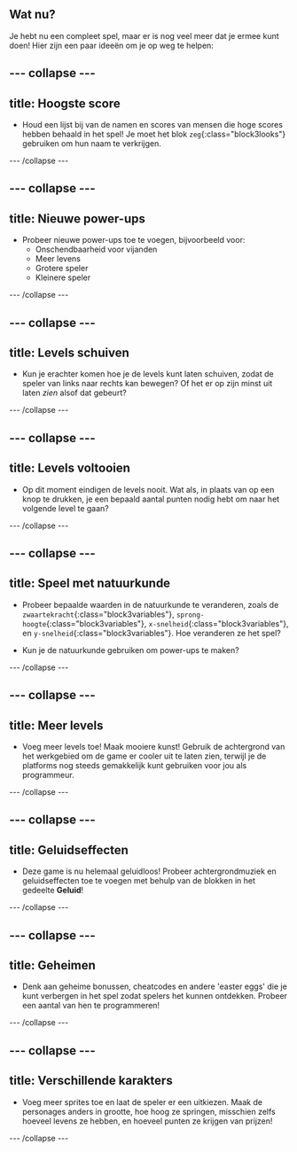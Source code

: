 ## Wat nu?

Je hebt nu een compleet spel, maar er is nog veel meer dat je ermee kunt doen! Hier zijn een paar ideeën om je op weg te helpen:

## \--- collapse \---

## title: Hoogste score

+ Houd een lijst bij van de namen en scores van mensen die hoge scores hebben behaald in het spel! Je moet het blok `zeg`{:class="block3looks"} gebruiken om hun naam te verkrijgen.

\--- /collapse \---

## \--- collapse \---

## title: Nieuwe power-ups

+ Probeer nieuwe power-ups toe te voegen, bijvoorbeeld voor: 
  + Onschendbaarheid voor vijanden
  + Meer levens
  + Grotere speler
  + Kleinere speler

\--- /collapse \---

## \--- collapse \---

## title: Levels schuiven

+ Kun je erachter komen hoe je de levels kunt laten schuiven, zodat de speler van links naar rechts kan bewegen? Of het er op zijn minst uit laten *zien* alsof dat gebeurt?

\--- /collapse \---

## \--- collapse \---

## title: Levels voltooien

+ Op dit moment eindigen de levels nooit. Wat als, in plaats van op een knop te drukken, je een bepaald aantal punten nodig hebt om naar het volgende level te gaan?

\--- /collapse \---

## \--- collapse \---

## title: Speel met natuurkunde

+ Probeer bepaalde waarden in de natuurkunde te veranderen, zoals de `zwaartekracht`{:class="block3variables"}, `sprong-hoogte`{:class="block3variables"}, `x-snelheid`{:class="block3variables"}, en `y-snelheid`{:class="block3variables"}. Hoe veranderen ze het spel?

+ Kun je de natuurkunde gebruiken om power-ups te maken?

\--- /collapse \---

## \--- collapse \---

## title: Meer levels

+ Voeg meer levels toe! Maak mooiere kunst! Gebruik de achtergrond van het werkgebied om de game er cooler uit te laten zien, terwijl je de platforms nog steeds gemakkelijk kunt gebruiken voor jou als programmeur.

\--- /collapse \---

## \--- collapse \---

## title: Geluidseffecten

+ Deze game is nu helemaal geluidloos! Probeer achtergrondmuziek en geluidseffecten toe te voegen met behulp van de blokken in het gedeelte **Geluid**!

\--- /collapse \---

## \--- collapse \---

## title: Geheimen

+ Denk aan geheime bonussen, cheatcodes en andere 'easter eggs' die je kunt verbergen in het spel zodat spelers het kunnen ontdekken. Probeer een aantal van hen te programmeren!

\--- /collapse \---

## \--- collapse \---

## title: Verschillende karakters

+ Voeg meer sprites toe en laat de speler er een uitkiezen. Maak de personages anders in grootte, hoe hoog ze springen, misschien zelfs hoeveel levens ze hebben, en hoeveel punten ze krijgen van prijzen! 

\--- /collapse \---
